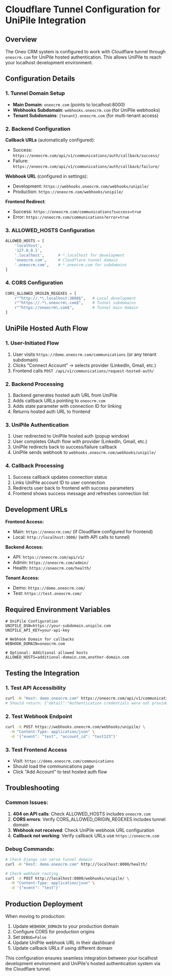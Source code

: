 # Cloudflare Tunnel Configuration for UniPile Integration

## Overview

The Oneo CRM system is configured to work with Cloudflare tunnel through `oneocrm.com` for UniPile hosted authentication. This allows UniPile to reach your localhost development environment.

## Configuration Details

### 1. Tunnel Domain Setup
- **Main Domain**: `oneocrm.com` (points to localhost:8000)
- **Webhooks Subdomain**: `webhooks.oneocrm.com` (for UniPile webhooks)
- **Tenant Subdomains**: `{tenant}.oneocrm.com` (for multi-tenant access)

### 2. Backend Configuration

**Callback URLs** (automatically configured):
- Success: `https://oneocrm.com/api/v1/communications/auth/callback/success/`
- Failure: `https://oneocrm.com/api/v1/communications/auth/callback/failure/`

**Webhook URL** (configured in settings):
- Development: `https://webhooks.oneocrm.com/webhooks/unipile/`
- Production: `https://oneocrm.com/webhooks/unipile/`

**Frontend Redirect**:
- Success: `https://oneocrm.com/communications?success=true`
- Error: `https://oneocrm.com/communications?error=true`

### 3. ALLOWED_HOSTS Configuration
```python
ALLOWED_HOSTS = [
    'localhost', 
    '127.0.0.1',
    '.localhost',      # *.localhost for development
    'oneocrm.com',     # Cloudflare tunnel domain
    '.oneocrm.com',    # *.oneocrm.com for subdomains
]
```

### 4. CORS Configuration
```python
CORS_ALLOWED_ORIGIN_REGEXES = [
    r"^http://.*\.localhost:3000$",   # Local development
    r"^https://.*\.oneocrm\.com$",    # Tunnel subdomains
    r"^https://oneocrm\.com$",        # Tunnel main domain
]
```

## UniPile Hosted Auth Flow

### 1. User-Initiated Flow
1. User visits `https://demo.oneocrm.com/communications` (or any tenant subdomain)
2. Clicks "Connect Account" → selects provider (LinkedIn, Gmail, etc.)
3. Frontend calls `POST /api/v1/communications/request-hosted-auth/`

### 2. Backend Processing
1. Backend generates hosted auth URL from UniPile
2. Adds callback URLs pointing to `oneocrm.com`
3. Adds state parameter with connection ID for linking
4. Returns hosted auth URL to frontend

### 3. UniPile Authentication
1. User redirected to UniPile hosted auth (popup window)
2. User completes OAuth flow with provider (LinkedIn, Gmail, etc.)
3. UniPile redirects back to success/failure callback
4. UniPile sends webhook to `webhooks.oneocrm.com/webhooks/unipile/`

### 4. Callback Processing
1. Success callback updates connection status
2. Links UniPile account ID to user connection
3. Redirects user back to frontend with success parameters
4. Frontend shows success message and refreshes connection list

## Development URLs

**Frontend Access:**
- Main: `https://oneocrm.com/` (if Cloudflare configured for frontend)
- Local: `http://localhost:3000/` (with API calls to tunnel)

**Backend Access:**
- API: `https://oneocrm.com/api/v1/`
- Admin: `https://oneocrm.com/admin/`
- Health: `https://oneocrm.com/health/`

**Tenant Access:**
- Demo: `https://demo.oneocrm.com/`
- Test: `https://test.oneocrm.com/`

## Required Environment Variables

```env
# UniPile Configuration
UNIPILE_DSN=https://your-subdomain.unipile.com
UNIPILE_API_KEY=your-api-key

# Webhook Domain for callbacks
WEBHOOK_DOMAIN=oneocrm.com

# Optional: Additional allowed hosts
ALLOWED_HOSTS=additional-domain.com,another-domain.com
```

## Testing the Integration

### 1. Test API Accessibility
```bash
curl -H "Host: demo.oneocrm.com" https://oneocrm.com/api/v1/communications/connections/
# Should return: {"detail":"Authentication credentials were not provided."}
```

### 2. Test Webhook Endpoint
```bash
curl -X POST https://webhooks.oneocrm.com/webhooks/unipile/ \
  -H "Content-Type: application/json" \
  -d '{"event": "test", "account_id": "test123"}'
```

### 3. Test Frontend Access
- Visit: `https://demo.oneocrm.com/communications`
- Should load the communications page
- Click "Add Account" to test hosted auth flow

## Troubleshooting

### Common Issues:

1. **404 on API calls**: Check ALLOWED_HOSTS includes `oneocrm.com`
2. **CORS errors**: Verify CORS_ALLOWED_ORIGIN_REGEXES includes tunnel domain
3. **Webhook not received**: Check UniPile webhook URL configuration
4. **Callback not working**: Verify callback URLs use `https://oneocrm.com`

### Debug Commands:
```bash
# Check Django can serve tunnel domain
curl -H "Host: demo.oneocrm.com" http://localhost:8000/health/

# Check webhook routing
curl -X POST http://localhost:8000/webhooks/unipile/ \
  -H "Content-Type: application/json" \
  -d '{"event": "test"}'
```

## Production Deployment

When moving to production:
1. Update `WEBHOOK_DOMAIN` to your production domain
2. Configure CORS for production origins
3. Set `DEBUG=False`
4. Update UniPile webhook URL in their dashboard
5. Update callback URLs if using different domain

This configuration ensures seamless integration between your localhost development environment and UniPile's hosted authentication system via the Cloudflare tunnel.